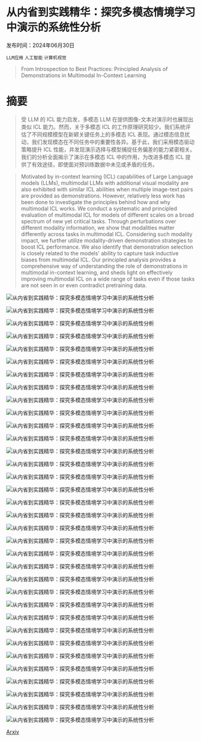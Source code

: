 # 从内省到实践精华：探究多模态情境学习中演示的系统性分析

发布时间：2024年06月30日

`LLM应用` `人工智能` `计算机视觉`

> From Introspection to Best Practices: Principled Analysis of Demonstrations in Multimodal In-Context Learning

# 摘要

> 受 LLM 的 ICL 能力启发，多模态 LLM 在提供图像-文本对演示时也展现出类似 ICL 能力。然而，关于多模态 ICL 的工作原理研究较少。我们系统评估了不同规模模型在新颖关键任务上的多模态 ICL 表现。通过模态信息扰动，我们发现模态在不同任务中的重要性各异。基于此，我们采用模态驱动策略提升 ICL 性能，并发现演示选择与模型捕捉任务偏差的能力紧密相关。我们的分析全面揭示了演示在多模态 ICL 中的作用，为改进多模态 ICL 提供了有效途径，即使面对预训练数据中未见或矛盾的任务。

> Motivated by in-context learning (ICL) capabilities of Large Language models (LLMs), multimodal LLMs with additional visual modality are also exhibited with similar ICL abilities when multiple image-text pairs are provided as demonstrations. However, relatively less work has been done to investigate the principles behind how and why multimodal ICL works. We conduct a systematic and principled evaluation of multimodal ICL for models of different scales on a broad spectrum of new yet critical tasks. Through perturbations over different modality information, we show that modalities matter differently across tasks in multimodal ICL. Considering such modality impact, we further utilize modality-driven demonstration strategies to boost ICL performance. We also identify that demonstration selection is closely related to the models' ability to capture task inductive biases from multimodal ICL. Our principled analysis provides a comprehensive way of understanding the role of demonstrations in multimodal in-context learning, and sheds light on effectively improving multimodal ICL on a wide range of tasks even if those tasks are not seen in or even contradict pretraining data.

![从内省到实践精华：探究多模态情境学习中演示的系统性分析](../../../paper_images/2407.00902/x1.png)

![从内省到实践精华：探究多模态情境学习中演示的系统性分析](../../../paper_images/2407.00902/x2.png)

![从内省到实践精华：探究多模态情境学习中演示的系统性分析](../../../paper_images/2407.00902/x3.png)

![从内省到实践精华：探究多模态情境学习中演示的系统性分析](../../../paper_images/2407.00902/x4.png)

![从内省到实践精华：探究多模态情境学习中演示的系统性分析](../../../paper_images/2407.00902/x5.png)

![从内省到实践精华：探究多模态情境学习中演示的系统性分析](../../../paper_images/2407.00902/x6.png)

![从内省到实践精华：探究多模态情境学习中演示的系统性分析](../../../paper_images/2407.00902/x7.png)

![从内省到实践精华：探究多模态情境学习中演示的系统性分析](../../../paper_images/2407.00902/x8.png)

![从内省到实践精华：探究多模态情境学习中演示的系统性分析](../../../paper_images/2407.00902/x9.png)

![从内省到实践精华：探究多模态情境学习中演示的系统性分析](../../../paper_images/2407.00902/x10.png)

![从内省到实践精华：探究多模态情境学习中演示的系统性分析](../../../paper_images/2407.00902/x11.png)

![从内省到实践精华：探究多模态情境学习中演示的系统性分析](../../../paper_images/2407.00902/x12.png)

![从内省到实践精华：探究多模态情境学习中演示的系统性分析](../../../paper_images/2407.00902/x13.png)

![从内省到实践精华：探究多模态情境学习中演示的系统性分析](../../../paper_images/2407.00902/x14.png)

![从内省到实践精华：探究多模态情境学习中演示的系统性分析](../../../paper_images/2407.00902/x15.png)

![从内省到实践精华：探究多模态情境学习中演示的系统性分析](../../../paper_images/2407.00902/x16.png)

![从内省到实践精华：探究多模态情境学习中演示的系统性分析](../../../paper_images/2407.00902/x17.png)

![从内省到实践精华：探究多模态情境学习中演示的系统性分析](../../../paper_images/2407.00902/x18.png)

![从内省到实践精华：探究多模态情境学习中演示的系统性分析](../../../paper_images/2407.00902/x19.png)

![从内省到实践精华：探究多模态情境学习中演示的系统性分析](../../../paper_images/2407.00902/x20.png)

![从内省到实践精华：探究多模态情境学习中演示的系统性分析](../../../paper_images/2407.00902/x21.png)

![从内省到实践精华：探究多模态情境学习中演示的系统性分析](../../../paper_images/2407.00902/x22.png)

![从内省到实践精华：探究多模态情境学习中演示的系统性分析](../../../paper_images/2407.00902/x23.png)

![从内省到实践精华：探究多模态情境学习中演示的系统性分析](../../../paper_images/2407.00902/x24.png)

![从内省到实践精华：探究多模态情境学习中演示的系统性分析](../../../paper_images/2407.00902/x25.png)

![从内省到实践精华：探究多模态情境学习中演示的系统性分析](../../../paper_images/2407.00902/x26.png)

![从内省到实践精华：探究多模态情境学习中演示的系统性分析](../../../paper_images/2407.00902/x27.png)

![从内省到实践精华：探究多模态情境学习中演示的系统性分析](../../../paper_images/2407.00902/x28.png)

![从内省到实践精华：探究多模态情境学习中演示的系统性分析](../../../paper_images/2407.00902/x29.png)

![从内省到实践精华：探究多模态情境学习中演示的系统性分析](../../../paper_images/2407.00902/x30.png)

![从内省到实践精华：探究多模态情境学习中演示的系统性分析](../../../paper_images/2407.00902/x31.png)

![从内省到实践精华：探究多模态情境学习中演示的系统性分析](../../../paper_images/2407.00902/x32.png)

![从内省到实践精华：探究多模态情境学习中演示的系统性分析](../../../paper_images/2407.00902/x33.png)

![从内省到实践精华：探究多模态情境学习中演示的系统性分析](../../../paper_images/2407.00902/x34.png)

[Arxiv](https://arxiv.org/abs/2407.00902)
